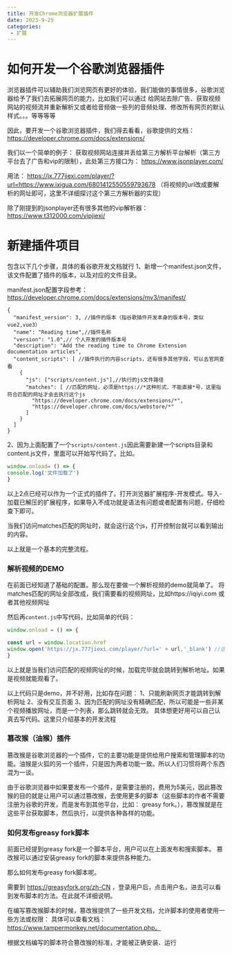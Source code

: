 ```yaml
---
title: 开发Chrome浏览器扩展插件
date: 2023-9-25
categories:
 - 扩展
---
```



# 如何开发一个谷歌浏览器插件

浏览器插件可以辅助我们浏览网页有更好的体验，我们能做的事情很多，谷歌浏览器给予了我们去拓展网页的能力，比如我们可以通过
给网站去除广告、获取视频网站的视频流并重新解析又或者给音频做一些列的音频处理、修改所有网页的默认样式。。。等等等等


因此，要开发一个谷歌浏览器插件，我们得去看看，谷歌提供的文档：
https://developer.chrome.com/docs/extensions/


我们以一个简单的例子： 获取视频网站连接并丢给第三方解析平台解析（第三方平台去了广告和vip的限制），此处第三方接口为： https://www.jsonplayer.com/

用法： https://jx.777jiexi.com/player/?url=https://www.ixigua.com/6801412550559793678 （将视频的url改成要解析的网址即可，这里不详细探讨这个第三方解析器的实现）

除了刚提到的jsonplayer还有很多其他的vip解析器：https://www.t312000.com/vipjiexi/



# 新建插件项目

包含以下几个步骤，具体的看谷歌开发文档就行
1、新增一个manifest.json文件，该文件配置了插件的版本，以及对应的文件目录。

manifest.json配置字段参考： https://developer.chrome.com/docs/extensions/mv3/manifest/

```
{
  "manifest_version": 3, //插件的版本（指谷歌插件开发本身的版本号，类似vue2,vue3）
  "name": "Reading time",//插件名称
  "version": "1.0",// 个人开发的插件版本号
  "description": "Add the reading time to Chrome Extension documentation articles",
  "content_scripts": [ //插件执行的内容scripts，还有很多其他字段，可以去官网查看
    {
      "js": ["scripts/content.js"],//执行的js文件路径
      "matches": [ //匹配的网址，必须是https://*这种形式，不能直接*号，这里指符合匹配的网址才会去执行这个js
        "https://developer.chrome.com/docs/extensions/*",
        "https://developer.chrome.com/docs/webstore/*"
      ]
    }
  ]
}
```


2、因为上面配置了一个`scripts/content.js`因此需要新建一个scripts目录和content.js文件，里面可以开始写代码了。比如。

```content.js
window.onload= () => {
console.log('文件加载了')
}
```

以上2点已经可以作为一个正式的插件了。打开浏览器扩展程序-开发模式。导入- 加载已解压的扩展程序，如果导入不成功就是语法有问题或者配置有问题，仔细检查下即可。

当我们访问matches匹配的网址时，就会这行这个js，打开控制台就可以看到输出的内容。


以上就是一个基本的完整流程。


### 解析视频的DEMO
在前面已经知道了基础的配置。那么现在要做一个解析视频的demo就简单了。
将matches匹配的网址全部改成，我们需要看的视频网址，比如https://iqiyi.com  或者其他视频网址


然后再`content.js`中写代码，比如简单的代码：
```content.js
window.onload = () => {

const url = window.location.href
window.open('https://jx.777jiexi.com/player/?url=' + url,'_blank') //这里直接把当前地址给到第三方解析器即可
}
```

以上就是当我们访问匹配的视频网址的时候，加载完毕就会跳转到解析地址。如果是视频就能观看了。

以上代码只是demo，并不好用，比如存在问题：
1、只能刷新网页才能跳转到解析网址
2、没有交互页面
3、因为匹配的网址没有精确匹配，所以可能是一些非某个视频播放网址，而是一个列表，那么跳转就会无效。
具体想更好用可以自己认真去写代码。这里只介绍基本的开发流程


### 篡改猴（油猴）插件

篡改猴是谷歌浏览器的一个插件，它的主要功能是提供给用户搜索和管理脚本的功能。油猴是火狐的另一个插件，只是因为两者功能一致。所以人们习惯将两个东西混为一谈。

由于谷歌浏览器中如果要发布一个插件，是需要注册的，费用为5美元，因此篡改猴的目的就是让用户可以通过篡改猴，去使用更多的脚本（这些脚本的作者不需要注册为谷歌的开发，而是发布到其他平台，比如： greasy fork。），篡改猴就是在这些平台获取脚本，然后执行，以提供各种各样的功能。


### 如何发布greasy fork脚本

前面已经提到greasy fork是一个脚本平台，用户可以在上面发布和搜索脚本。 篡改猴可以通过安装greasy fork的脚本来提供各种能力。

那么如何发布greasy fork脚本呢。

需要到 https://greasyfork.org/zh-CN  ，登录用户后，点击用户名，进去可以看到发布脚本的方法。在此就不详细说明。

在编写篡改猴脚本的时候，篡改猴提供了一些开发文档，允许脚本的使用者使用一些方法或权限： 具体可以查看文档：https://www.tampermonkey.net/documentation.php。

根据文档编写的脚本符合篡改猴的标准，才能被正确安装、运行